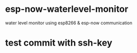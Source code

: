 # esp-now-waterlevel-monitor
water level monitor using esp8266 &amp; esp-now communication

# test commit with ssh-key
